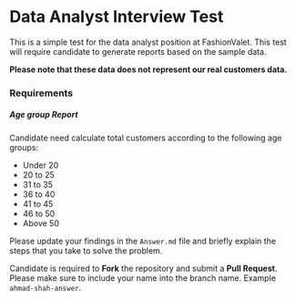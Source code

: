 # Data Analyst Interview Test

This is a simple test for the data analyst position at FashionValet. This test will require candidate to generate reports based on the sample data.

**Please note that these data does not represent our real customers data.**

### Requirements

##### Age group Report
Candidate need calculate total customers according to the following age groups:
* Under 20
* 20 to 25
* 31 to 35
* 36 to 40
* 41 to 45
* 46 to 50
* Above 50

Please update your findings in the ```Answer.md``` file and briefly explain the steps that you take to solve the problem.

Candidate is required to **Fork** the repository and submit a **Pull Request**. Please make sure to include your name into the branch name. Example ```ahmad-shah-answer```.
